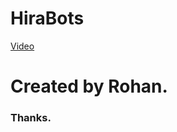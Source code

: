 ﻿# HiraBots

 [Video](https://www.youtube.com/watch?v=2GGEfHsZgsQ)


# Created by Rohan.
### Thanks.
